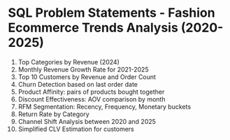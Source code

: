 # SQL Problem Statements - Fashion Ecommerce Trends Analysis (2020-2025)

1. Top Categories by Revenue (2024)
2. Monthly Revenue Growth Rate for 2021-2025
3. Top 10 Customers by Revenue and Order Count
4. Churn Detection based on last order date
5. Product Affinity: pairs of products bought together
6. Discount Effectiveness: AOV comparison by month
7. RFM Segmentation: Recency, Frequency, Monetary buckets
8. Return Rate by Category
9. Channel Shift Analysis between 2020 and 2025
10. Simplified CLV Estimation for customers

